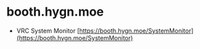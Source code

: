 # booth.hygn.moe
* VRC System Monitor [https://booth.hygn.moe/SystemMonitor](https://booth.hygn.moe/SystemMonitor)